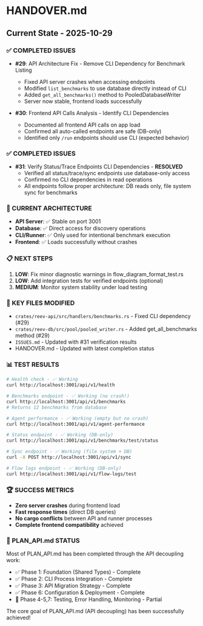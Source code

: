 # HANDOVER.md

## Current State - 2025-10-29

### ✅ COMPLETED ISSUES
- **#29**: API Architecture Fix - Remove CLI Dependency for Benchmark Listing
  - Fixed API server crashes when accessing endpoints
  - Modified `list_benchmarks` to use database directly instead of CLI
  - Added `get_all_benchmarks()` method to PooledDatabaseWriter
  - Server now stable, frontend loads successfully

- **#30**: Frontend API Calls Analysis - Identify CLI Dependencies  
  - Documented all frontend API calls on app load
  - Confirmed all auto-called endpoints are safe (DB-only)
  - Identified only `/run` endpoints should use CLI (expected behavior)

### ✅ COMPLETED ISSUES
- **#31**: Verify Status/Trace Endpoints CLI Dependencies - **RESOLVED**
  - Verified all status/trace/sync endpoints use database-only access
  - Confirmed no CLI dependencies in read operations
  - All endpoints follow proper architecture: DB reads only, file system sync for benchmarks

### 🎯 CURRENT ARCHITECTURE
- **API Server**: ✅ Stable on port 3001
- **Database**: ✅ Direct access for discovery operations
- **CLI/Runner**: ✅ Only used for intentional benchmark execution
- **Frontend**: ✅ Loads successfully without crashes

### 📋 NEXT STEPS
1. **LOW**: Fix minor diagnostic warnings in flow_diagram_format_test.rs
2. **LOW**: Add integration tests for verified endpoints (optional)
3. **MEDIUM**: Monitor system stability under load testing

### 🔧 KEY FILES MODIFIED
- `crates/reev-api/src/handlers/benchmarks.rs` - Fixed CLI dependency (#29)
- `crates/reev-db/src/pool/pooled_writer.rs` - Added get_all_benchmarks method (#29)
- `ISSUES.md` - Updated with #31 verification results
- HANDOVER.md - Updated with latest completion status

### 📊 TEST RESULTS
```bash
# Health check - ✅ Working
curl http://localhost:3001/api/v1/health

# Benchmarks endpoint - ✅ Working (no crash!)
curl http://localhost:3001/api/v1/benchmarks
# Returns 12 benchmarks from database

# Agent performance - ✅ Working (empty but no crash)
curl http://localhost:3001/api/v1/agent-performance

# Status endpoint - ✅ Working (DB-only)
curl http://localhost:3001/api/v1/benchmarks/test/status

# Sync endpoint - ✅ Working (file system + DB)
curl -X POST http://localhost:3001/api/v1/sync

# Flow logs endpoint - ✅ Working (DB-only)
curl http://localhost:3001/api/v1/flow-logs/test
```

### 🏆 SUCCESS METRICS
- **Zero server crashes** during frontend load
- **Fast response times** (direct DB queries)
- **No cargo conflicts** between API and runner processes
- **Complete frontend compatibility** achieved

### 📝 PLAN_API.md STATUS
Most of PLAN_API.md has been completed through the API decoupling work:
- ✅ Phase 1: Foundation (Shared Types) - Complete
- ✅ Phase 2: CLI Process Integration - Complete  
- ✅ Phase 3: API Migration Strategy - Complete
- ✅ Phase 6: Configuration & Deployment - Complete
- 🔄 Phase 4-5,7: Testing, Error Handling, Monitoring - Partial

The core goal of PLAN_API.md (API decoupling) has been successfully achieved!
